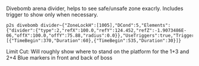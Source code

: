 Divebomb arena divider, helps to see safe/unsafe zone exacrly. Includes trigger to show only when necessary.
```
p2s divebomb divider~{"ZoneLockH":[1005],"DCond":5,"Elements":{"divider":{"type":2,"refX":100.0,"refY":124.452,"refZ":-1.9073486E-06,"offX":100.0,"offY":75.88,"radius":0.0}},"UseTriggers":true,"Triggers":[{"TimeBegin":370,"Duration":60},{"TimeBegin":535,"Duration":30}]}
```
Limit Cut: Will roughly show where to stand on the platform for the 1+3 and 2+4 Blue markers in front and back of boss
```P2S Limit Cut~{"ZoneLockH":[1005],"Elements":{"Back 1":{"type":1,"refX":99.343056,"refY":120.81869,"offY":-25.0,"overlayText":"1","refActorName":"Hippokampos","includeRotation":true,"onlyTargetable":true,"onlyVisible":true},"Back 3":{"type":1,"refX":99.933,"refY":119.5571,"refZ":4.3899297E-11,"offY":-27.02,"overlayText":"3","refActorName":"Hippokampos","includeRotation":true,"onlyTargetable":true,"onlyVisible":true},"Front 2":{"type":1,"refX":96.70545,"refY":120.96481,"offY":3.0,"overlayText":"2","refActorName":"Hippokampos","includeRotation":true,"onlyTargetable":true,"onlyVisible":true},"Front 4":{"type":1,"refX":96.70545,"refY":120.96481,"offY":5.0,"overlayText":"4","refActorName":"Hippokampos","includeRotation":true,"onlyTargetable":true,"onlyVisible":true}},"Triggers":[]}
```
